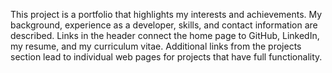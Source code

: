 This project is a portfolio that highlights my interests and achievements. My background, experience as a developer, skills, and contact information are described. Links in the header connect the home page to GitHub, LinkedIn, my resume, and my curriculum vitae. Additional links from the projects section lead to individual web pages for projects that have full functionality.